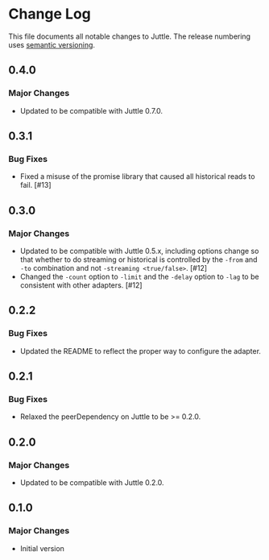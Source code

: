 # Change Log

This file documents all notable changes to Juttle. The release numbering uses [semantic versioning](http://semver.org).

## 0.4.0

### Major Changes

- Updated to be compatible with Juttle 0.7.0.

## 0.3.1

### Bug Fixes

- Fixed a misuse of the promise library that caused all historical reads to fail. [#13]

## 0.3.0

### Major Changes

- Updated to be compatible with Juttle 0.5.x, including options change so that whether to do streaming or historical is controlled by the `-from` and `-to` combination and not `-streaming <true/false>`. [#12]
- Changed the `-count` option to `-limit` and the `-delay` option to `-lag` to be consistent with other adapters. [#12]

## 0.2.2

### Bug Fixes

- Updated the README to reflect the proper way to configure the adapter.

## 0.2.1

### Bug Fixes

- Relaxed the peerDependency on Juttle to be >= 0.2.0.

## 0.2.0

### Major Changes

- Updated to be compatible with Juttle 0.2.0.

## 0.1.0

### Major Changes

- Initial version
